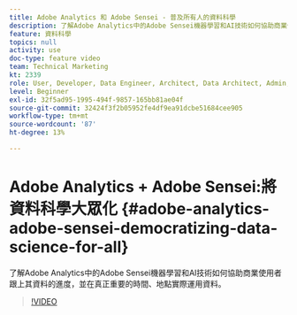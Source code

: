 ```yaml
---
title: Adobe Analytics 和 Adobe Sensei - 普及所有人的資料科學
description: 了解Adobe Analytics中的Adobe Sensei機器學習和AI技術如何協助商業使用者跟上其資料的進度，並在真正重要的時間、地點實際運用資料。
feature: 資料科學
topics: null
activity: use
doc-type: feature video
team: Technical Marketing
kt: 2339
role: User, Developer, Data Engineer, Architect, Data Architect, Admin, Leader
level: Beginner
exl-id: 32f5ad95-1995-494f-9857-165bb81ae04f
source-git-commit: 32424f3f2b05952fe4df9ea91dcbe51684cee905
workflow-type: tm+mt
source-wordcount: '87'
ht-degree: 13%

---
```


# Adobe Analytics + Adobe Sensei:將資料科學大眾化 {#adobe-analytics-adobe-sensei-democratizing-data-science-for-all}

了解Adobe Analytics中的Adobe Sensei機器學習和AI技術如何協助商業使用者跟上其資料的進度，並在真正重要的時間、地點實際運用資料。

>[!VIDEO](https://video.tv.adobe.com/v/25838/?quality=12)
